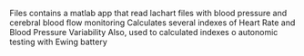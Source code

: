 Files contains a matlab app that read lachart files with blood pressure and cerebral blood flow monitoring 
Calculates several indexes of Heart Rate and Blood Pressure Variability
Also, used to calculated indexes o autonomic testing with Ewing battery 
